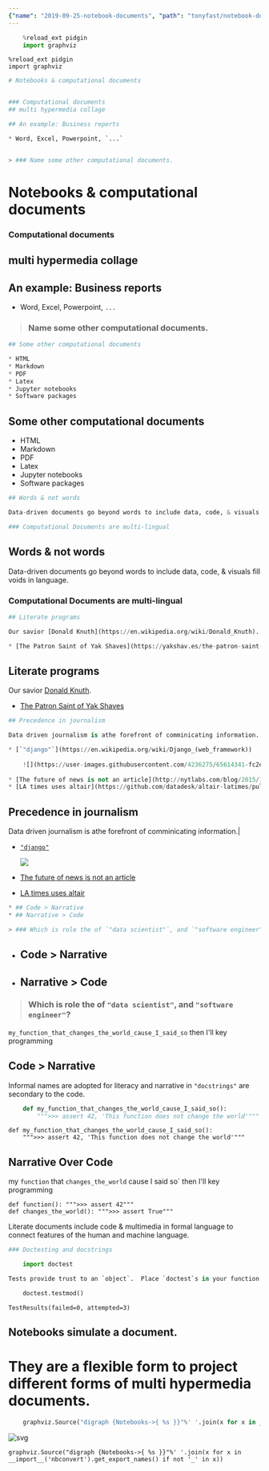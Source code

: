 ```yaml
---
{"name": "2019-09-25-notebook-documents", "path": "tonyfast/notebook-documents", "modified_date": "December 12, 2019"}
---
```

```python
    %reload_ext pidgin
    import graphviz
```


<pre class="ipython"><code>%reload_ext pidgin
import graphviz</code></pre>




```python
# Notebooks & computational documents


### Computational documents
## multi hypermedia collage

## An example: Business reports

* Word, Excel, Powerpoint, `...`


> ### Name some other computational documents.
```


<h1 id="notebooks-computational-documents">Notebooks &amp; computational documents</h1>
<h3 id="computational-documents">Computational documents</h3>
<h2 id="multi-hypermedia-collage">multi hypermedia collage</h2>
<h2 id="an-example-business-reports">An example: Business reports</h2>
<ul>
<li>Word, Excel, Powerpoint, <code>...</code></li>
</ul>
<blockquote>
<h3 id="name-some-other-computational-documents.">Name some other computational documents.</h3>
</blockquote>




```python
## Some other computational documents

* HTML
* Markdown
* PDF
* Latex
* Jupyter notebooks
* Software packages
```


<h2 id="some-other-computational-documents">Some other computational documents</h2>
<ul>
<li>HTML</li>
<li>Markdown</li>
<li>PDF</li>
<li>Latex</li>
<li>Jupyter notebooks</li>
<li>Software packages</li>
</ul>




```python
## Words & not words

Data-driven documents go beyond words to include data, code, & visuals fill voids in language.

### Computational Documents are multi-lingual
```


<h2 id="words-not-words">Words &amp; not words</h2>
<p>Data-driven documents go beyond words to include data, code, &amp; visuals fill voids in language.</p>
<h3 id="computational-documents-are-multi-lingual">Computational Documents are multi-lingual</h3>




```python
## Literate programs

Our savior [Donald Knuth](https://en.wikipedia.org/wiki/Donald_Knuth).

* [The Patron Saint of Yak Shaves](https://yakshav.es/the-patron-saint-of-yakshaves/)
```


<h2 id="literate-programs">Literate programs</h2>
<p>Our savior <a href="https://en.wikipedia.org/wiki/Donald_Knuth">Donald Knuth</a>.</p>
<ul>
<li><a href="https://yakshav.es/the-patron-saint-of-yakshaves/">The Patron Saint of Yak Shaves</a></li>
</ul>




```python
## Precedence in journalism

Data driven journalism is athe forefront of comminicating information.|

* [`"django"`](https://en.wikipedia.org/wiki/Django_(web_framework))
    
    ![](https://user-images.githubusercontent.com/4236275/65614341-fc2ec700-dfa6-11e9-9b00-741b974d3142.png)
    
* [The future of news is not an article](http://nytlabs.com/blog/2015/10/20/particles/)
* [LA times uses altair](https://github.com/datadesk/altair-latimes/pull/1)
```


<h2 id="precedence-in-journalism">Precedence in journalism</h2>
<p>Data driven journalism is athe forefront of comminicating information.|</p>
<ul>
<li><p><a href="https://en.wikipedia.org/wiki/Django_(web_framework)"><code>"django"</code></a></p>
<p><img src="https://user-images.githubusercontent.com/4236275/65614341-fc2ec700-dfa6-11e9-9b00-741b974d3142.png" /></p></li>
<li><p><a href="http://nytlabs.com/blog/2015/10/20/particles/">The future of news is not an article</a></p></li>
<li><p><a href="https://github.com/datadesk/altair-latimes/pull/1">LA times uses altair</a></p></li>
</ul>




```python
* ## Code > Narrative
* ## Narrative > Code

> ### Which is role the of `"data scientist"`, and `"software engineer"`?
```


<ul>
<li><h2 id="code-narrative">Code &gt; Narrative</h2></li>
<li><h2 id="narrative-code">Narrative &gt; Code</h2></li>
</ul>
<blockquote>
<h3 id="which-is-role-the-of-data-scientist-and-software-engineer">Which is role the of <code>"data scientist"</code>, and <code>"software engineer"</code>?</h3>
</blockquote>



`my_function_that_changes_the_world_cause_I_said_so` then I'll key programming

## Code > Narrative

Informal names are adopted for literacy and narrative in `"docstrings"` are secondary to the code.


```python
    def my_function_that_changes_the_world_cause_I_said_so(): 
        """>>> assert 42, 'This function does not change the world'"""
```


<pre class="ipython"><code>def my_function_that_changes_the_world_cause_I_said_so(): 
    &quot;&quot;&quot;&gt;&gt;&gt; assert 42, &#39;This function does not change the world&#39;&quot;&quot;&quot;</code></pre>



## Narrative Over Code

my `function` that `changes_the_world` cause I said so` then I'll key programming

    def function(): """>>> assert 42"""
    def changes_the_world(): """>>> assert True"""

Literate documents include code & multimedia in formal language to connect features of the human and machine language.


```python
### Doctesting and docstrings

    import doctest

Tests provide trust to an `object`.  Place `doctest`s in your function to run tests interactively.

    doctest.testmod()
```




    TestResults(failed=0, attempted=3)



## Notebooks simulate a document.

# They are a flexible form to project different forms of multi hypermedia documents.


```python
    graphviz.Source("digraph {Notebooks->{ %s }}"%' '.join(x for x in __import__('nbconvert').get_export_names() if not '_' in x))
```




![svg](output_14_0.svg)




<pre class="ipython"><code>graphviz.Source(&quot;digraph {Notebooks-&gt;{ %s }}&quot;%&#39; &#39;.join(x for x in __import__(&#39;nbconvert&#39;).get_export_names() if not &#39;_&#39; in x))</code></pre>




```python

```
